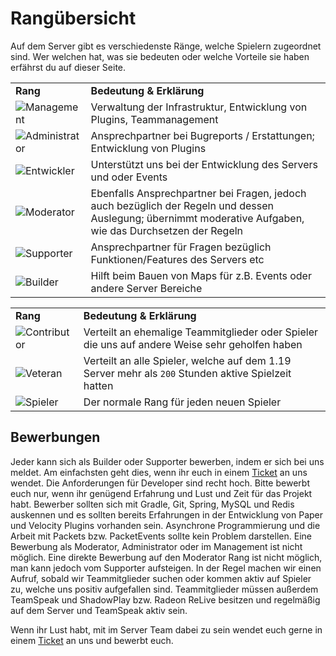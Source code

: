 # Rangübersicht

Auf dem Server gibt es verschiedenste Ränge, welche Spielern zugeordnet sind.
Wer welchen hat, was sie bedeuten oder welche Vorteile sie haben erfährst du auf dieser Seite.

<tabs>
<tab title="Teamr\änge" >

<table style="both">
<tr> <td><b>Rang</b></td>     <td><b>Bedeutung & Erklärung</b></td></tr>                                                                                     
<tr><td><img src="management.png" alt="Management"/> </td> <td>Verwaltung der Infrastruktur, Entwicklung von Plugins, Teammanagement</td> </tr>
<tr><td><img src="administrator.png" alt="Administrator"/> </td> <td>Ansprechpartner bei Bugreports / Erstattungen; Entwicklung von Plugins</td> </tr>
<tr><td><img src="developer.png" alt="Entwickler"/> </td> <td>Unterstützt uns bei der Entwicklung des Servers und oder Events</td> </tr>
<tr><td><img src="moderator.png" alt="Moderator"/> </td> <td>Ebenfalls Ansprechpartner bei Fragen, jedoch auch bezüglich der Regeln und dessen Auslegung; übernimmt moderative Aufgaben, wie das Durchsetzen der Regeln</td> </tr>
<tr><td><img src="supporter.png" alt="Supporter"/> </td> <td>Ansprechpartner für Fragen bezüglich Funktionen/Features des Servers etc</td> </tr>
<tr><td><img src="builder.png" alt="Builder"/> </td> <td>Hilft beim Bauen von Maps für z.B. Events oder andere Server Bereiche</td> </tr>
</table>



</tab>
<tab title="Spieler R\änge" >
<table style="both">
<tr> <td><b>Rang</b></td>     <td><b>Bedeutung & Erklärung</b></td></tr>                                                                                          
<tr><td><img src="contributor.png" alt="Contributor"/> </td> <td>Verteilt an ehemalige Teammitglieder oder Spieler die uns auf andere Weise sehr geholfen haben</td> </tr>
<tr><td><img src="veteran.png" alt="Veteran"/> </td> <td>Verteilt an alle Spieler, welche auf dem 1.19 Server mehr als <code>200</code> Stunden aktive Spielzeit hatten</td> </tr>
<tr><td><img src="player.png" alt="Spieler"/> </td> <td>Der normale Rang für jeden neuen Spieler</td> </tr>
</table>
</tab>
</tabs>

## Bewerbungen

<tabs>
<tab title="Builder, Supporter">
<deflist>
<def title="Bewerbung als Builder oder Supporter">
Jeder kann sich als Builder oder Supporter bewerben, indem er sich bei uns meldet. 
Am einfachsten geht dies, wenn ihr euch in einem 
<a href="%tickets_channel%">Ticket</a>
an uns wendet.
</def>
</deflist>
</tab>

<tab title="Developer">
<deflist>
<def title="Bewerbung als Developer">
Die Anforderungen für Developer sind recht hoch. Bitte bewerbt euch nur, wenn ihr genügend Erfahrung und Lust und Zeit
für das Projekt habt. Bewerber sollten sich mit Gradle, Git, Spring, MySQL und Redis auskennen und es sollten bereits
Erfahrungen in der Entwicklung von Paper und Velocity Plugins vorhanden sein. Asynchrone Programmierung und die Arbeit
mit Packets bzw. PacketEvents sollte kein Problem darstellen.
</def>
</deflist>

</tab>
<tab title="Moderator, Admin, Management">
<deflist>
<def title="Bewerbung als Moderator, Administrator oder im Management">
Eine Bewerbung als Moderator, Administrator oder im Management ist nicht möglich.
<note>
Eine direkte Bewerbung auf den Moderator Rang ist nicht möglich, man kann jedoch vom Supporter aufsteigen.
</note>
</def>
</deflist>
</tab>
</tabs>

<note>
In der Regel machen wir einen Aufruf, sobald wir Teammitglieder suchen oder
kommen aktiv auf Spieler zu, welche uns positiv aufgefallen sind.
Teammitglieder müssen außerdem TeamSpeak und ShadowPlay bzw. Radeon ReLive besitzen und regelmäßig auf dem
Server und TeamSpeak aktiv sein.

Wenn ihr Lust habt, mit im Server Team dabei zu sein wendet euch gerne in einem <a href="%tickets_channel%">Ticket</a> an uns und bewerbt euch.
</note>


